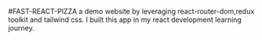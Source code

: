 #FAST-REACT-PIZZA
a demo website by leveraging react-router-dom,redux toolkit and tailwind css. I built this app in my react development learning journey.
